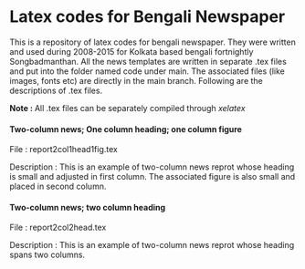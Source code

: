 # Latex codes for Bengali Newspaper
This is a repository of latex codes for bengali newspaper. They were written and used during 2008-2015 for Kolkata based bengali fortnightly Songbadmanthan. All the news templates are written in separate .tex files and put into the folder named code under main. The associated files (like images, fonts etc) are directly in the main branch. Following are the descriptions of .tex files. 

<b> Note : </b> All .tex files can be separately compiled through <i> xelatex </i>

#### Two-column news; One column heading; one column figure

File : report2col1head1fig.tex 

Description : This is an example of two-column news reprot whose heading is small and adjusted in first column. The associated figure is also small and placed in second column. 

#### Two-column news; two column heading

File : report2col2head.tex 

Description : This is an example of two-column news reprot whose heading spans two columns.  
